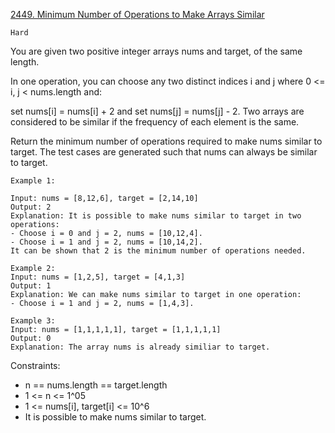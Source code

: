 [2449. Minimum Number of Operations to Make Arrays Similar](https://leetcode.com/problems/minimum-number-of-operations-to-make-arrays-similar/)

`Hard`

You are given two positive integer arrays nums and target, of the same length.

In one operation, you can choose any two distinct indices i and j where 0 <= i, j < nums.length and:

set nums[i] = nums[i] + 2 and
set nums[j] = nums[j] - 2.
Two arrays are considered to be similar if the frequency of each element is the same.

Return the minimum number of operations required to make nums similar to target. The test cases are generated such that nums can always be similar to target.

```
Example 1:

Input: nums = [8,12,6], target = [2,14,10]
Output: 2
Explanation: It is possible to make nums similar to target in two operations:
- Choose i = 0 and j = 2, nums = [10,12,4].
- Choose i = 1 and j = 2, nums = [10,14,2].
It can be shown that 2 is the minimum number of operations needed.

Example 2:
Input: nums = [1,2,5], target = [4,1,3]
Output: 1
Explanation: We can make nums similar to target in one operation:
- Choose i = 1 and j = 2, nums = [1,4,3].

Example 3:
Input: nums = [1,1,1,1,1], target = [1,1,1,1,1]
Output: 0
Explanation: The array nums is already similiar to target.
```

Constraints:

- n == nums.length == target.length
- 1 <= n <= 1^05
- 1 <= nums[i], target[i] <= 10^6
- It is possible to make nums similar to target.

